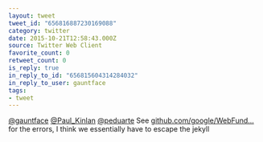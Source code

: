```yaml
---
layout: tweet
tweet_id: "656816887230169088"
category: twitter
date: 2015-10-21T12:58:43.000Z
source: Twitter Web Client
favorite_count: 0
retweet_count: 0
is_reply: true
in_reply_to_id: "656815604314284032"
in_reply_to_user: gauntface
tags:
- tweet
---
```


[@gauntface](https://twitter.com/@gauntface) [@Paul_Kinlan](https://twitter.com/@Paul_Kinlan) [@peduarte](https://twitter.com/@peduarte) See [github.com/google/WebFund…](https://github.com/google/WebFundamentals/issues/2139) for the errors, I think we essentially have to escape the jekyll
